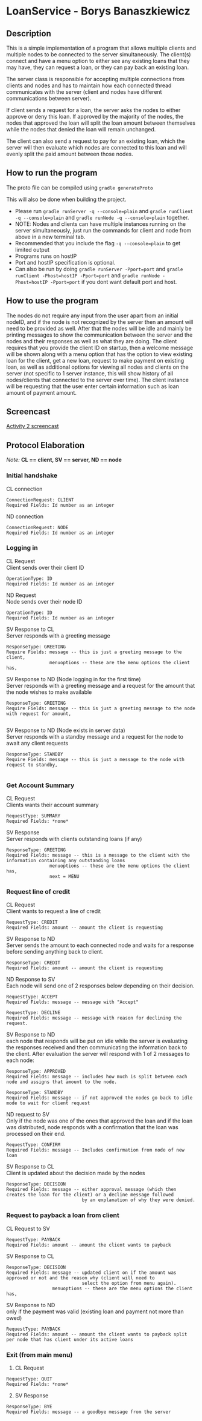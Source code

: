 # LoanService - Borys Banaszkiewicz

## Description
This is a simple implementation of a program that allows multiple clients and multiple nodes to be connected to the server simultaneously.
The client(s) connect and have a menu option to either see any existing loans that they may have, they can request a loan, or
they can pay back an existing loan.

The server class is responsible for accepting multiple connections from clients and nodes and has to maintain how each connected
thread communicates with the server (client and nodes have different communications between server). 

If client sends a request for a loan, the server asks the nodes to either approve or deny this loan. If approved by the 
majority of the nodes, the nodes that approved the loan will split the loan amount between themselves while the nodes that
denied the loan will remain unchanged. 

The client can also send a request to pay for an existing loan, which the server will then evaluate which nodes are 
connected to this loan and will evenly split the paid amount between those nodes.


## How to run the program
The proto file can be compiled using
``gradle generateProto``

This will also be done when building the project.

* Please run `gradle runServer -q --console=plain` and `gradle runClient -q --console=plain` and `gradle runNode -q --console=plain` together.
* NOTE: Nodes and clients can have multiple instances running on the server simultaneously, just run the commands for client
and node from above in a new terminal tab.
* Recommended that you include the flag `-q --console=plain` to get limited output
* Programs runs on hostIP
* Port and hostIP specification is optional.
* Can also be run by doing `gradle runServer -Pport=port` and `gradle runClient -Phost=hostIP -Pport=port` and 
`gradle runNode -Phost=hostIP -Pport=port` if you dont want default port and host.

## How to use the program
The nodes do not require any input from the user apart from an initial nodeID, and if the node is not recognized by the 
server then an amount will need to be provided as well. After that the nodes will be idle and mainly be printing 
messages to show the communication between the server and the nodes and their responses as well as what they are doing. 
The client requires that you provide the client ID on startup, then a welcome message will be shown along with a menu option
that has the option to view existing loan for the client, get a new loan, request to make payment on existing loan, as well as
additional options for viewing all nodes and clients on the server (not specific to 1 server instance, this will show
history of all nodes/clients that connected to the server over time). The client instance will be requesting that the 
user enter certain information such as loan amount of payment amount. 

## Screencast
[Activity 2 screencast](https://drive.google.com/file/d/12Jg1KZhsuE2viOk8I5e27VKfpy_Lqul-/view?usp=sharing)

## Protocol Elaboration

*Note:* **CL == client, SV == server, ND == node**

### Initial handshake
CL connection
```
ConnectionRequest: CLIENT
Required Fields: Id number as an integer
```
ND connection
```
ConnectionRequest: NODE
Required Fields: Id number as an integer
```
### Logging in
CL Request  
Client sends over their client ID
```
OperationType: ID
Required Fields: Id number as an integer
```
ND Request  
Node sends over their node ID
```
OperationType: ID
Required Fields: Id number as an integer
``` 

SV Response to CL  
Server responds with a greeting message
```
ResponseType: GREETING
Require Fields: message -- this is just a greeting message to the client, 
				menuoptions -- these are the menu options the client has, 
```
SV Response to ND (Node logging in for the first time)  
Server responds with a greeting message and a request for the amount that the node wishes to make available
```
ResponseType: GREETING
Require Fields: message -- this is just a greeting message to the node with request for amount, 
				
```
SV Response to ND (Node exists in server data)  
Server responds with a standby message and a request for the node to await any client requests
```
ResponseType: STANDBY
Require Fields: message -- this is just a message to the node with request to standby, 
				
```
### Get Account Summary
CL Request  
Clients wants their account summary
```
RequestType: SUMMARY
Required Fields: *none*
```
SV Response  
Server responds with clients outstanding loans (if any)
```
ResponseType: GREETING
Required Fields: message -- this is a message to the client with the information containing any outstanding loans
				menuoptions -- these are the menu options the client has, 
				next = MENU
```
### Request line of credit
CL Request  
Client wants to request a line of credit
```
RequestType: CREDIT
Required Fields: amount -- amount the client is requesting
```
SV Response to ND  
Server sends the amount to each connected node and waits for a response before sending anything back to client.
```
ResponseType: CREDIT
Required Fields: amount -- amount the client is requesting
```
ND Response to SV  
Each node will send one of 2 responses below depending on their decision.
```
RequestType: ACCEPT
Required Fields: message -- message with "Accept" 

RequestType: DECLINE
Required Fields: message -- message with reason for declining the request.
```
SV Response to ND  
each node that responds will be put on idle while the server is evaluating the responses received and then communicating 
the information back to the client. After evaluation the server will respond with 1 of 2 messages to each node:
```
ResponseType: APPROVED
Required Fields: message -- includes how much is split between each node and assigns that amount to the node.

ResponseType: STANDBY 
Required Fields: message -- if not approved the nodes go back to idle mode to wait for client request
```
ND request to SV  
Only if the node was one of the ones that approved the loan and if the loan was distributed, node responds with a confirmation
that the loan was processed on their end.
```
RequestType: CONFIRM
Required Fields: message -- Includes confirmation from node of new loan
```
SV Response to CL  
Client is updated about the decision made by the nodes
```
ResponseType: DECISION
Required Fields: message -- either approval message (which then creates the loan for the client) or a decline message followed
                            by an explanation of why they were denied.
```
### Request to payback a loan from client
CL Request to SV  
```
RequestType: PAYBACK
Required Fields: amount -- amount the client wants to payback
```
SV Response to CL  
```
ResponseType: DECISION
Required Fields: message -- updated client on if the amount was approved or not and the reason why (client will need to 
                            select the option from menu again).
                 menuoptions -- these are the menu options the client has, 
```
SV Response to ND  
only if the payment was valid (existing loan and payment not more than owed)
```
RequestType: PAYBACK
Required Fields: amount -- amount the client wants to payback split per node that has client under its active loans
```

### Exit (from main menu)
1. CL Request  
```
RequestType: QUIT
Required Fields: *none*
```
2. SV Response  
```
ResponseType: BYE
Required Fields: message -- a goodbye message from the server
```
